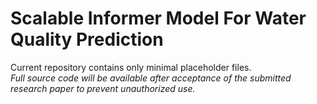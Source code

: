 <h1>Scalable Informer Model For Water Quality Prediction</h1>
<p>Current repository contains only minimal placeholder files.<br>
<em>Full source code will be available after acceptance of the submitted research paper to prevent unauthorized use.</em></p>
  
